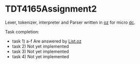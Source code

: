 # TDT4165Assignment2

Lexer, tokenizer, interpreter and Parser written in [oz](http://mozart.github.io/) for micro [dc](https://www.gnu.org/software/bc/manual/dc-1.05/html_mono/dc.html).

Task completion:

- task 1) a-f Are answered by [List.oz](List.oz)
- task 2) Not yet implemented
- task 3) Not yet implemented
- task 4) Not yet implemented